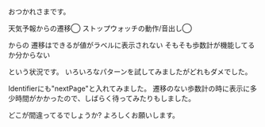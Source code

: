 おつかれさまです。

天気予報からの遷移◯
ストップウォッチの動作/音出し◯

からの
遷移はできるが値がラベルに表示されない
そもそも歩数計が機能してるか分からない

という状況です。
いろいろなパターンを試してみましたがどれもダメでした。

Identifierにも"nextPage"と入れてみました。
遷移のない歩数計の時に表示に多少時間がかかったので、しばらく待ってみたりもしました。

どこが間違ってるでしょうか?
よろしくお願いします。
